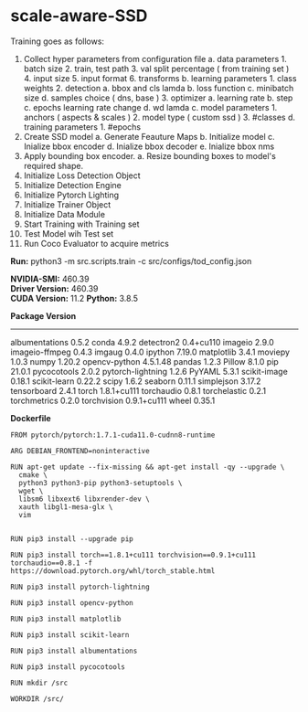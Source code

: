 # scale-aware-SSD

Training goes as follows:
  1. Collect hyper parameters from configuration file
  		a. data parameters
          1. batch size
          2. train, test path
          3. val split percentage ( from training set )
          4. input size
          5. input format
          6. transforms
      b. learning parameters
          1. class weights
          2. detection 
              a. bbox and cls lamda
              b. loss function
              c. minibatch size
              d. samples choice ( dns, base ) 
          3. optimizer
              a. learning rate
              b. step
              c. epochs learning rate change
              d. wd lamda
      c. model parameters
          1. anchors ( aspects & scales )
          2. model type ( custom ssd )
          3. #classes 
      d. training parameters
          1. #epochs
  2. Create SSD model
      a. Generate Feauture Maps
      b. Initialize model
      c. Inialize bbox encoder
      d. Inialize bbox decoder
      e. Inialize bbox nms
  3. Apply bounding box encoder. 
      a. Resize bounding boxes to model's required shape.
  4. Initialize Loss Detection Object 
  5. Initialize Detection Engine
  6. Initialize Pytorch Lighting 
  7. Initialize Trainer Object
  8. Initialize Data Module
  9. Start Training with Training set
  10. Test Model wih Test set
  11. Run Coco Evaluator to acquire metrics

**Run:** python3 -m src.scripts.train -c src/configs/tod_config.json

**NVIDIA-SMI:** 460.39       
**Driver Version:** 460.39       
**CUDA Version:** 11.2
**Python:** 3.8.5

**Package                Version**
---------------------- -------------------
albumentations         0.5.2
conda                  4.9.2
detectron2             0.4+cu110
imageio                2.9.0
imageio-ffmpeg         0.4.3
imgaug                 0.4.0
ipython                7.19.0
matplotlib             3.4.1
moviepy                1.0.3
numpy                  1.20.2
opencv-python          4.5.1.48
pandas                 1.2.3
Pillow                 8.1.0
pip                    21.0.1
pycocotools            2.0.2
pytorch-lightning      1.2.6
PyYAML                 5.3.1
scikit-image           0.18.1
scikit-learn           0.22.2
scipy                  1.6.2
seaborn                0.11.1
simplejson             3.17.2
tensorboard            2.4.1
torch                  1.8.1+cu111
torchaudio             0.8.1
torchelastic           0.2.1
torchmetrics           0.2.0
torchvision            0.9.1+cu111
wheel                  0.35.1

**Dockerfile**
    
    FROM pytorch/pytorch:1.7.1-cuda11.0-cudnn8-runtime

    ARG DEBIAN_FRONTEND=noninteractive

    RUN apt-get update --fix-missing && apt-get install -qy --upgrade \
      cmake \
      python3 python3-pip python3-setuptools \
      wget \
      libsm6 libxext6 libxrender-dev \
      xauth libgl1-mesa-glx \
      vim


    RUN pip3 install --upgrade pip 

    RUN pip3 install torch==1.8.1+cu111 torchvision==0.9.1+cu111 torchaudio==0.8.1 -f https://download.pytorch.org/whl/torch_stable.html

    RUN pip3 install pytorch-lightning

    RUN pip3 install opencv-python

    RUN pip3 install matplotlib

    RUN pip3 install scikit-learn

    RUN pip3 install albumentations

    RUN pip3 install pycocotools

    RUN mkdir /src

    WORKDIR /src/
